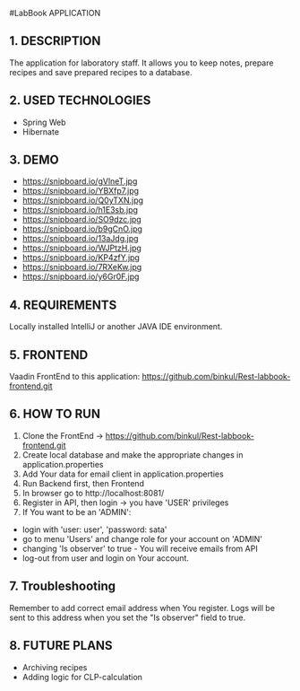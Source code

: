 #LabBook APPLICATION

## 1. DESCRIPTION
The application for laboratory staff. It allows you to keep notes, prepare recipes and save prepared recipes to a database.

## 2. USED TECHNOLOGIES
- Spring Web
- Hibernate

## 3. DEMO
- https://snipboard.io/gVlneT.jpg
- https://snipboard.io/YBXfp7.jpg
- https://snipboard.io/Q0yTXN.jpg
- https://snipboard.io/h1E3sb.jpg
- https://snipboard.io/SO9dzc.jpg
- https://snipboard.io/b9gCnO.jpg
- https://snipboard.io/13aJdg.jpg
- https://snipboard.io/WJPtzH.jpg
- https://snipboard.io/KP4zfY.jpg
- https://snipboard.io/7RXeKw.jpg
- https://snipboard.io/y6Gr0F.jpg

## 4. REQUIREMENTS
Locally installed IntelliJ or another JAVA IDE environment.

## 5. FRONTEND
Vaadin FrontEnd to this application: https://github.com/binkul/Rest-labbook-frontend.git

## 6. HOW TO RUN
1. Clone the FrontEnd -> https://github.com/binkul/Rest-labbook-frontend.git
2. Create local database and make the appropriate changes in application.properties
3. Add Your data for email client in application.properties
4. Run Backend first, then Frontend
5. In browser go to http://localhost:8081/
6. Register in API, then login -> you have 'USER' privileges
7. If You want to be an 'ADMIN':
- login with 'user: user', 'password: sata'
- go to menu 'Users' and change role for your account on 'ADMIN'
- changing 'Is observer' to true - You will receive emails from API
- log-out from user and login on Your account.

## 7. Troubleshooting 
Remember to add correct email address when You register. 
Logs will be sent to this address when you set the "Is observer" field to true.

## 8. FUTURE PLANS
- Archiving recipes
- Adding logic for CLP-calculation
